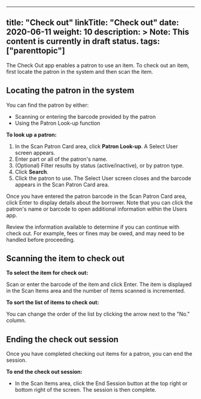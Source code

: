 
---
title: "Check out"
linkTitle: "Check out"
date: 2020-06-11
weight: 10
description: >
  Note: This content is currently in draft status.
tags: ["parenttopic"]
---

The Check Out app enables a patron to use an item.  To check out an item, first locate the patron in the system and then scan the item.

## Locating the patron in the system

You can find the patron by either:

* Scanning or entering the barcode provided by the patron
* Using the Patron Look-up function

**To look up a patron:**

1. In the Scan Patron Card area, click **Patron Look-up**. A Select User screen appears.
2. Enter part or all of the patron's name.
3. (Optional) Filter results by status (active/inactive), or by patron type.
4. Click **Search**.
5. Click the patron to use. The Select User screen closes and the barcode appears in the Scan Patron Card area.

Once you have entered the patron barcode in the Scan Patron Card area, click Enter to display details about the borrower.  Note that you can click the patron's name or barcode to open additional information within the Users app.  

Review the information available to determine if you can continue with check out.  For example, fees or fines may be owed, and may need to be handled before proceeding.  

## Scanning the item to check out

**To select the item for check out:**

Scan or enter the barcode of the item and click Enter.  The item is displayed in the Scan Items area and the number of items scanned is incremented.  

**To sort the list of items to check out:**

You can change the order of the list by clicking the arrow next to the "No." column.

## Ending the check out session

Once you have completed checking out items for a patron, you can end the session.

**To end the check out session:**

* In the Scan Items area, click the End Session button at the top right or bottom right of the screen.  The session is then complete.
